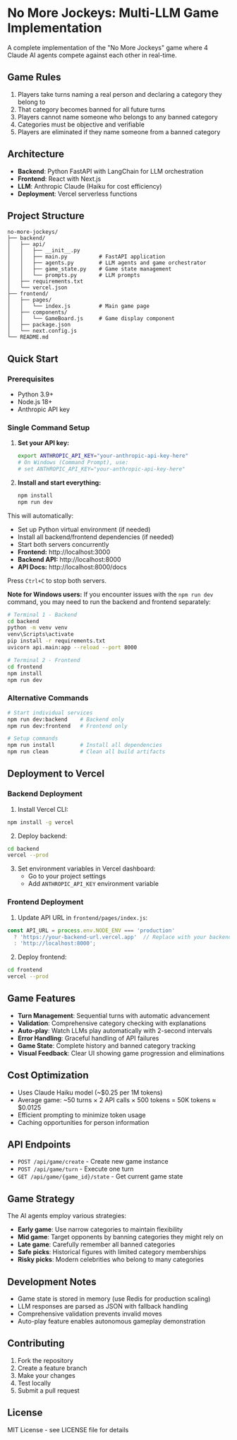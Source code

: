 # No More Jockeys: Multi-LLM Game Implementation

A complete implementation of the "No More Jockeys" game where 4 Claude AI agents compete against each other in real-time.

## Game Rules

1. Players take turns naming a real person and declaring a category they belong to
2. That category becomes banned for all future turns
3. Players cannot name someone who belongs to any banned category
4. Categories must be objective and verifiable
5. Players are eliminated if they name someone from a banned category

## Architecture

- **Backend**: Python FastAPI with LangChain for LLM orchestration
- **Frontend**: React with Next.js
- **LLM**: Anthropic Claude (Haiku for cost efficiency)
- **Deployment**: Vercel serverless functions

## Project Structure

```
no-more-jockeys/
├── backend/
│   ├── api/
│   │   ├── __init__.py
│   │   ├── main.py          # FastAPI application
│   │   ├── agents.py        # LLM agents and game orchestrator
│   │   ├── game_state.py    # Game state management
│   │   └── prompts.py       # LLM prompts
│   ├── requirements.txt
│   └── vercel.json
├── frontend/
│   ├── pages/
│   │   └── index.js         # Main game page
│   ├── components/
│   │   └── GameBoard.js     # Game display component
│   ├── package.json
│   └── next.config.js
└── README.md
```

## Quick Start

### Prerequisites

- Python 3.9+
- Node.js 18+
- Anthropic API key

### Single Command Setup

1. **Set your API key:**
   ```bash
   export ANTHROPIC_API_KEY="your-anthropic-api-key-here"
   # On Windows (Command Prompt), use:
   # set ANTHROPIC_API_KEY="your-anthropic-api-key-here"
   ```

2. **Install and start everything:**
   ```bash
   npm install
   npm run dev
   ```

This will automatically:
- Set up Python virtual environment (if needed)
- Install all backend/frontend dependencies (if needed)
- Start both servers concurrently
- **Frontend:** http://localhost:3000
- **Backend API:** http://localhost:8000
- **API Docs:** http://localhost:8000/docs

Press `Ctrl+C` to stop both servers.

**Note for Windows users:** If you encounter issues with the `npm run dev` command, you may need to run the backend and frontend separately:
```bash
# Terminal 1 - Backend
cd backend
python -m venv venv
venv\Scripts\activate
pip install -r requirements.txt
uvicorn api.main:app --reload --port 8000

# Terminal 2 - Frontend  
cd frontend
npm install
npm run dev
```

### Alternative Commands

```bash
# Start individual services
npm run dev:backend    # Backend only
npm run dev:frontend   # Frontend only

# Setup commands
npm run install        # Install all dependencies
npm run clean          # Clean all build artifacts
```

## Deployment to Vercel

### Backend Deployment

1. Install Vercel CLI:
```bash
npm install -g vercel
```

2. Deploy backend:
```bash
cd backend
vercel --prod
```

3. Set environment variables in Vercel dashboard:
   - Go to your project settings
   - Add `ANTHROPIC_API_KEY` environment variable

### Frontend Deployment

1. Update API URL in `frontend/pages/index.js`:
```javascript
const API_URL = process.env.NODE_ENV === 'production' 
  ? 'https://your-backend-url.vercel.app'  // Replace with your backend URL
  : 'http://localhost:8000';
```

2. Deploy frontend:
```bash
cd frontend
vercel --prod
```

## Game Features

- **Turn Management**: Sequential turns with automatic advancement
- **Validation**: Comprehensive category checking with explanations
- **Auto-play**: Watch LLMs play automatically with 2-second intervals
- **Error Handling**: Graceful handling of API failures
- **Game State**: Complete history and banned category tracking
- **Visual Feedback**: Clear UI showing game progression and eliminations

## Cost Optimization

- Uses Claude Haiku model (~$0.25 per 1M tokens)
- Average game: ~50 turns × 2 API calls × 500 tokens = 50K tokens ≈ $0.0125
- Efficient prompting to minimize token usage
- Caching opportunities for person information

## API Endpoints

- `POST /api/game/create` - Create new game instance
- `POST /api/game/turn` - Execute one turn
- `GET /api/game/{game_id}/state` - Get current game state

## Game Strategy

The AI agents employ various strategies:
- **Early game**: Use narrow categories to maintain flexibility
- **Mid game**: Target opponents by banning categories they might rely on
- **Late game**: Carefully remember all banned categories
- **Safe picks**: Historical figures with limited category memberships
- **Risky picks**: Modern celebrities who belong to many categories

## Development Notes

- Game state is stored in memory (use Redis for production scaling)
- LLM responses are parsed as JSON with fallback handling
- Comprehensive validation prevents invalid moves
- Auto-play feature enables autonomous gameplay demonstration

## Contributing

1. Fork the repository
2. Create a feature branch
3. Make your changes
4. Test locally
5. Submit a pull request

## License

MIT License - see LICENSE file for details
